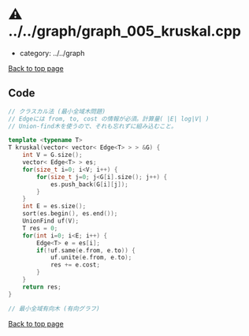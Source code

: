 <!-- mathjax config similar to math.stackexchange -->
<script type="text/javascript" async
  src="https://cdnjs.cloudflare.com/ajax/libs/mathjax/2.7.5/MathJax.js?config=TeX-MML-AM_CHTML">
</script>
<script type="text/x-mathjax-config">
  MathJax.Hub.Config({
    TeX: { equationNumbers: { autoNumber: "AMS" }},
    tex2jax: {
      inlineMath: [ ['$','$'] ],
      processEscapes: true
    },
    "HTML-CSS": { matchFontHeight: false },
    displayAlign: "left",
    displayIndent: "2em"
  });
</script>

<script type="text/javascript" src="https://cdnjs.cloudflare.com/ajax/libs/jquery/3.4.1/jquery.min.js"></script>
<script type="text/javascript" src="../../assets/js/balloons.js"></script>
<script type="text/javascript" src="../../assets/js/copy-button.js"></script>
<link rel="stylesheet" href="../../assets/css/copy-button.css" />


# :warning: ../../graph/graph_005_kruskal.cpp
* category: ../../graph


[Back to top page](../../index.html)



## Code
```cpp
// クラスカル法 (最小全域木問題)
// Edgeには from, to, cost の情報が必須。計算量( |E| log|V| )
// Union-find木を使うので、それも忘れずに組み込むこと。

template <typename T>
T kruskal(vector< vector< Edge<T> > > &G) {
    int V = G.size();
    vector< Edge<T> > es;
    for(size_t i=0; i<V; i++) {
        for(size_t j=0; j<G[i].size(); j++) {
            es.push_back(G[i][j]);
        }
    }
    int E = es.size();
    sort(es.begin(), es.end());
    UnionFind uf(V);
    T res = 0;
    for(int i=0; i<E; i++) {
        Edge<T> e = es[i];
        if(!uf.same(e.from, e.to)) {
            uf.unite(e.from, e.to);
            res += e.cost;
        }
    }
    return res;
}

// 最小全域有向木 (有向グラフ)

```

[Back to top page](../../index.html)

